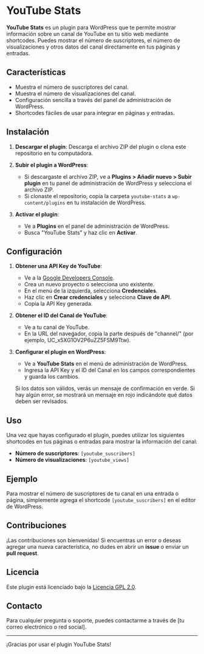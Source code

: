# YouTube Stats

**YouTube Stats** es un plugin para WordPress que te permite mostrar información sobre un canal de YouTube en tu sitio web mediante shortcodes. Puedes mostrar el número de suscriptores, el número de visualizaciones y otros datos del canal directamente en tus páginas y entradas.

## Características

- Muestra el número de suscriptores del canal.
- Muestra el número de visualizaciones del canal.
- Configuración sencilla a través del panel de administración de WordPress.
- Shortcodes fáciles de usar para integrar en páginas y entradas.

## Instalación

1. **Descargar el plugin**: Descarga el archivo ZIP del plugin o clona este repositorio en tu computadora.

2. **Subir el plugin a WordPress**:
   - Si descargaste el archivo ZIP, ve a **Plugins > Añadir nuevo > Subir plugin** en tu panel de administración de WordPress y selecciona el archivo ZIP.
   - Si clonaste el repositorio, copia la carpeta `youtube-stats` a `wp-content/plugins` en tu instalación de WordPress.

3. **Activar el plugin**:
   - Ve a **Plugins** en el panel de administración de WordPress.
   - Busca "YouTube Stats" y haz clic en **Activar**.

## Configuración

1. **Obtener una API Key de YouTube**:
   - Ve a la [Google Developers Console](https://console.developers.google.com/).
   - Crea un nuevo proyecto o selecciona uno existente.
   - En el menú de la izquierda, selecciona **Credenciales**.
   - Haz clic en **Crear credenciales** y selecciona **Clave de API**.
   - Copia la API Key generada.

2. **Obtener el ID del Canal de YouTube**:
   - Ve a tu canal de YouTube.
   - En la URL del navegador, copia la parte después de "channel/" (por ejemplo, UC_x5XG1OV2P6uZZ5FSM9Ttw).

3. **Configurar el plugin en WordPress**:
   - Ve a **YouTube Stats** en el menú de administración de WordPress.
   - Ingresa la API Key y el ID del Canal en los campos correspondientes y guarda los cambios.

   Si los datos son válidos, verás un mensaje de confirmación en verde. Si hay algún error, se mostrará un mensaje en rojo indicándote qué datos deben ser revisados.

## Uso

Una vez que hayas configurado el plugin, puedes utilizar los siguientes shortcodes en tus páginas o entradas para mostrar la información del canal:

- **Número de suscriptores**: `[youtube_suscribers]`
- **Número de visualizaciones**: `[youtube_views]`

## Ejemplo

Para mostrar el número de suscriptores de tu canal en una entrada o página, simplemente agrega el shortcode `[youtube_suscribers]` en el editor de WordPress.

## Contribuciones

¡Las contribuciones son bienvenidas! Si encuentras un error o deseas agregar una nueva característica, no dudes en abrir un **issue** o enviar un **pull request**.

## Licencia

Este plugin está licenciado bajo la [Licencia GPL 2.0](https://opensource.org/licenses/GPL-2.0).

## Contacto

Para cualquier pregunta o soporte, puedes contactarme a través de [tu correo electrónico o red social].

---

¡Gracias por usar el plugin YouTube Stats!
